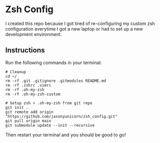 # Zsh Config

I created this repo because I got tired of re-configuring my custom zsh configuration everytime I got a new laptop or had to set up a new development environment.

## Instructions

Run the following commands in your terminal:

```
# Cleanup
cd ~/
rm -rf .git .gitignore .gitmodules README.md
rm -rf .zshrc .vimrc
rm -rf .oh-my-zsh
rm -rf .oh-my-zsh-custom

# Setup zsh + .oh-my-zsh from git repo
git init .
git remote add origin "https://github.com/jasonyunicorn/zsh_config.git"
git pull origin main
git submodule update --init --recursive
```

Then restart your terminal and you should be good to go!
